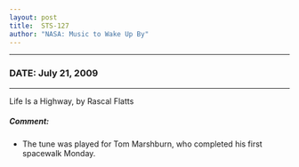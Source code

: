```yaml
---
layout: post
title:  STS-127
author: "NASA: Music to Wake Up By"
---
```


----
### DATE: July 21, 2009
----
Life Is a Highway, by Rascal Flatts

##### Comment:
* The tune was played for Tom Marshburn, who completed his first spacewalk Monday.
